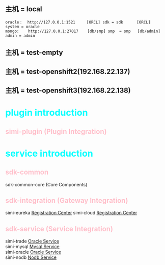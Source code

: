 ## 主机 = local
    oracle：  http://127.0.0.1:1521     [ORCL] sdk = sdk      [ORCL] system = oracle
    mongo:    http://127.0.0.1:27017    [db/smp] smp  = smp   [db/admin] admin = admin
## 主机 = test-empty
## 主机 = test-openshift2(192.168.22.137)
## 主机 = test-openshift3(192.168.22.138)

# <font color="cyan">plugin introduction</font>
## <font color="pink">simi-plugin (Plugin Integration)</font>
# <font color="cyan">service introduction</font>
## <font color="pink">sdk-common</font>
sdk-common-core (Core Components)
## <font color="pink">sdk-integration (Gateway Integration)</font>
simi-eureka  [Registration Center](http://localhost:48992)
simi-cloud  [Registration Center](http://localhost:48993)
## <font color="pink">sdk-service (Service Integration)</font>
simi-trade [Oracle Service](http://localhost:48120/swagger-ui.html) <br/>
simi-mysql  [Mysql Service](http://localhost:48123/swagger-ui.html) <br/>
simi-oracle [Oracle Service](http://localhost:48124/swagger-ui.html) <br/>
simi-nodb   [Nodb Service](http://localhost:48125/swagger-ui.html) <br/>



